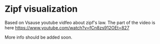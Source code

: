 # Zipf visualization

Based on Vsause youtube vidfeo about zipf's law. The part of the video is here
https://www.youtube.com/watch?v=fCn8zs912OEt=827

More info should be added soon.
